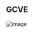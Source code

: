 ## GCVE
![image](https://github.com/rodrigo210686/GCP/assets/59710101/c477e005-dccc-4abb-9984-95590f6ef7aa)
